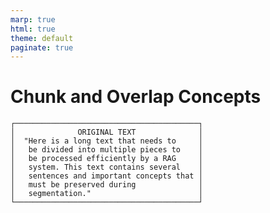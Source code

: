 ```yaml
---
marp: true
html: true
theme: default
paginate: true
---
```

<style>
.dodgerblue {
  color: dodgerblue;
}
</style>
# Chunk and Overlap Concepts

```
┌─────────────────────────────────────────┐
│              ORIGINAL TEXT              │
│  "Here is a long text that needs to     │
│   be divided into multiple pieces to    │
│   be processed efficiently by a RAG     │
│   system. This text contains several    │
│   sentences and important concepts that │
│   must be preserved during              │
│   segmentation."                        │
└─────────────────────────────────────────┘
```

